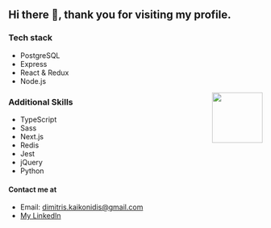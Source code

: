 
## Hi there 👋, thank you for visiting my profile.

### Tech stack 
 - PostgreSQL
 - Express
 - React & Redux
 - Node.js
 <img align="right" src="https://user-images.githubusercontent.com/51678690/119563163-88f6dd00-bda7-11eb-88ef-f699db9faa85.gif" width="100px" /> 
 
### Additional Skills 
- TypeScript
- Sass
- Next.js
- Redis
- Jest
- jQuery
- Python

#### Contact me at 

- Email: dimitris.kaikonidis@gmail.com
- <a href="https://www.linkedin.com/in/dimitris-kaikonidis/">My LinkedIn</a>



<!--
**dimitris-kaikonidis/dimitris-kaikonidis** is a ✨ _special_ ✨ repository because its `README.md` (this file) appears on your GitHub profile.

Here are some ideas to get you started:

- 🔭 I’m currently working on ...
- 🌱 I’m currently learning ...
- 👯 I’m looking to collaborate on ...
- 🤔 I’m looking for help with ...
- 💬 Ask me about ...
- 📫 How to reach me: ...
- 😄 Pronouns: ...
- ⚡ Fun fact: ...
-->
